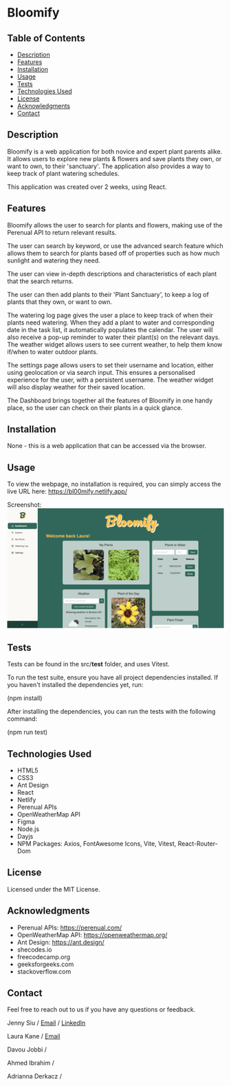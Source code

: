 # Bloomify

## Table of Contents
- [Description](#description)
- [Features](#features)
- [Installation](#installation)
- [Usage](#usage)
- [Tests](#tests)
- [Technologies Used](#technologies-used)
- [License](#license)
- [Acknowledgments](#acknowledgments)
- [Contact](#contact)


## Description
Bloomify is a web application for both novice and expert plant parents alike. It allows users to explore new plants & flowers and save plants they own, or want to own, to their 'sanctuary'. The application also provides a way to keep track of plant watering schedules. 

This application was created over 2 weeks, using React. 

## Features
Bloomify allows the user to search for plants and flowers, making use of the Perenual API to return relevant results. 

The user can search by keyword, or use the advanced search feature which allows them to search for plants based off of properties such as how much sunlight and watering they need.

The user can view in-depth descriptions and characteristics of each plant that the search returns. 

The user can then add plants to their 'Plant Sanctuary', to keep a log of plants that they own, or want to own. 

The watering log page gives the user a place to keep track of when their plants need watering. When they add a plant to water and corresponding date in the task list, it automatically populates the calendar. The user will also receive a pop-up reminder to water their plant(s) on the relevant days. The weather widget allows users to see current weather, to help them know if/when to water outdoor plants.

The settings page allows users to set their username and location, either using geolocation or via search input. This ensures a personalised experience for the user, with a persistent username. The weather widget will also display weather for their saved location. 

The Dashboard brings together all the features of Bloomify in one handy place, so the user can check on their plants in a quick glance. 

## Installation
None - this is a web application that can be accessed via the browser.

## Usage
To view the webpage, no installation is required, you can simply access the live URL here: https://bl00mify.netlify.app/

Screenshot:
![](./src/assets/images/screenshot.png)


## Tests
Tests can be found in the src/__test__ folder, and uses Vitest.

To run the test suite, ensure you have all project dependencies installed. If you haven't installed the dependencies yet, run:

(npm install)

After installing the dependencies, you can run the tests with the following command:

(npm run test)


## Technologies Used
- HTML5
- CSS3
- Ant Design
- React
- Netlify
- Perenual APIs
- OpenWeatherMap API
- Figma
- Node.js
- Dayjs
- NPM Packages: Axios, FontAwesome Icons, Vite, Vitest, React-Router-Dom

## License
Licensed under the MIT License.

## Acknowledgments
- Perenual APIs: https://perenual.com/ 
- OpenWeatherMap API: https://openweathermap.org/
- Ant Design: https://ant.design/ 
- shecodes.io
- freecodecamp.org
- geeksforgeeks.com
- stackoverflow.com

## Contact
Feel free to reach out to us if you have any questions or feedback.

Jenny Siu / [Email](jenny.siu79@gmail.com) / [LinkedIn](https://www.linkedin.com/in/jenny-siu-534576156/)

Laura Kane / [Email](laurakanesocials@gmail.com) 

Davou Jobbi / 

Ahmed Ibrahim / 

Adrianna Derkacz / 
